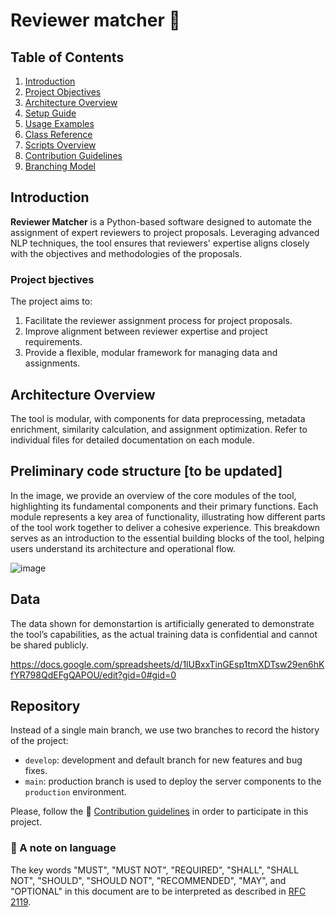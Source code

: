 # Reviewer matcher 🤺

## Table of Contents
1. [Introduction](#introduction)
2. [Project Objectives](#project-objectives)
3. [Architecture Overview](#architecture-overview)
4. [Setup Guide](setup.md)
5. [Usage Examples](usage_examples.md)
6. [Class Reference](classes.md)
7. [Scripts Overview](scripts_overview.md)
8. [Contribution Guidelines](contribute.md)
9. [Branching Model](branching_model.md)

## Introduction

**Reviewer Matcher** is a Python-based software designed to automate the assignment of expert reviewers to project proposals.
Leveraging advanced NLP techniques, the tool ensures that reviewers' expertise aligns closely with the objectives and methodologies of the proposals.

### Project bjectives

The project aims to:

1. Facilitate the reviewer assignment process for project proposals.
2. Improve alignment between reviewer expertise and project requirements.
3. Provide a flexible, modular framework for managing data and assignments.

## Architecture Overview

The tool is modular, with components for data preprocessing, metadata enrichment, similarity calculation, and assignment optimization.
Refer to individual files for detailed documentation on each module.

## Preliminary code structure [to be updated]

In the image, we provide an overview of the core modules of the tool, highlighting its fundamental components and their primary functions. Each module represents a key area of functionality, illustrating how different parts of the tool work together to deliver a cohesive experience. This breakdown serves as an introduction to the essential building blocks of the tool, helping users understand its architecture and operational flow.

![image](https://github.com/user-attachments/assets/e47e2ad0-8946-4ad9-84ee-ecba3c8783f4)

## Data

The data shown for demonstartion is artificially generated to demonstrate the tool’s capabilities, as the actual training data is confidential and cannot be shared publicly.

https://docs.google.com/spreadsheets/d/1lUBxxTinGEsp1tmXDTsw29en6hKfYR798QdEFgQAPOU/edit?gid=0#gid=0

## Repository

Instead of a single main branch, we use two branches to record the history of the project:

- `develop`: development and default branch for new features and bug fixes.
- `main`: production branch is used to deploy the server components to the `production` environment.

Please, follow the 📗 [Contribution guidelines](docs/contribute.md) in order to participate in this project.

### 🛟 A note on language

The key words "MUST", "MUST NOT", "REQUIRED", "SHALL", "SHALL NOT", "SHOULD", "SHOULD NOT", "RECOMMENDED", "MAY", and "OPTIONAL" in this document are to be interpreted as described in [RFC 2119](https://www.ietf.org/rfc/rfc2119.txt).
